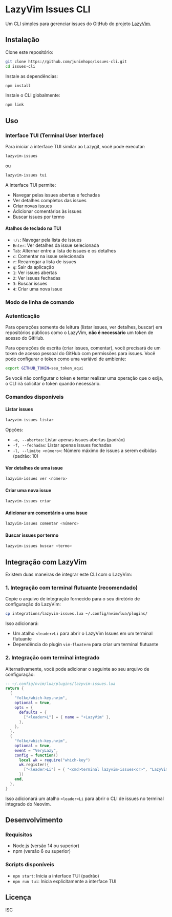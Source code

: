 # LazyVim Issues CLI

Um CLI simples para gerenciar issues do GitHub do projeto [LazyVim](https://github.com/LazyVim/LazyVim).

## Instalação

Clone este repositório:

```bash
git clone https://github.com/juninhopo/issues-cli.git
cd issues-cli
```

Instale as dependências:

```bash
npm install
```

Instale o CLI globalmente:

```bash
npm link
```

## Uso

### Interface TUI (Terminal User Interface)

Para iniciar a interface TUI similar ao Lazygit, você pode executar:

```bash
lazyvim-issues
```

ou

```bash
lazyvim-issues tui
```

A interface TUI permite:
- Navegar pelas issues abertas e fechadas
- Ver detalhes completos das issues
- Criar novas issues
- Adicionar comentários às issues
- Buscar issues por termo

#### Atalhos de teclado na TUI
- `↑/↓`: Navegar pela lista de issues
- `Enter`: Ver detalhes da issue selecionada
- `Tab`: Alternar entre a lista de issues e os detalhes
- `c`: Comentar na issue selecionada
- `r`: Recarregar a lista de issues
- `q`: Sair da aplicação
- `1`: Ver issues abertas
- `2`: Ver issues fechadas
- `3`: Buscar issues
- `4`: Criar uma nova issue

### Modo de linha de comando

### Autenticação

Para operações somente de leitura (listar issues, ver detalhes, buscar) em repositórios públicos como o LazyVim, **não é necessário** um token de acesso do GitHub.

Para operações de escrita (criar issues, comentar), você precisará de um token de acesso pessoal do GitHub com permissões para issues. Você pode configurar o token como uma variável de ambiente:

```bash
export GITHUB_TOKEN=seu_token_aqui
```

Se você não configurar o token e tentar realizar uma operação que o exija, o CLI irá solicitar o token quando necessário.

### Comandos disponíveis

#### Listar issues

```bash
lazyvim-issues listar
```

Opções:
- `-a, --abertas`: Listar apenas issues abertas (padrão)
- `-f, --fechadas`: Listar apenas issues fechadas
- `-l, --limite <número>`: Número máximo de issues a serem exibidas (padrão: 10)

#### Ver detalhes de uma issue

```bash
lazyvim-issues ver <número>
```

#### Criar uma nova issue

```bash
lazyvim-issues criar
```

#### Adicionar um comentário a uma issue

```bash
lazyvim-issues comentar <número>
```

#### Buscar issues por termo

```bash
lazyvim-issues buscar <termo>
```

## Integração com LazyVim

Existem duas maneiras de integrar este CLI com o LazyVim:

### 1. Integração com terminal flutuante (recomendado)

Copie o arquivo de integração fornecido para o seu diretório de configuração do LazyVim:

```bash
cp integrations/lazyvim-issues.lua ~/.config/nvim/lua/plugins/
```

Isso adicionará:
- Um atalho `<leader>Li` para abrir o LazyVim Issues em um terminal flutuante
- Dependência do plugin `vim-floaterm` para criar um terminal flutuante

### 2. Integração com terminal integrado

Alternativamente, você pode adicionar o seguinte ao seu arquivo de configuração:

```lua
-- ~/.config/nvim/lua/plugins/lazyvim-issues.lua
return {
  {
    "folke/which-key.nvim",
    optional = true,
    opts = {
      defaults = {
        ["<leader>L"] = { name = "+LazyVim" },
      },
    },
  },
  {
    "folke/which-key.nvim",
    optional = true,
    event = "VeryLazy",
    config = function()
      local wk = require("which-key")
      wk.register({
        ["<leader>Li"] = { "<cmd>terminal lazyvim-issues<cr>", "LazyVim Issues" },
      })
    end,
  },
}
```

Isso adicionará um atalho `<leader>Li` para abrir o CLI de issues no terminal integrado do Neovim.

## Desenvolvimento

### Requisitos

- Node.js (versão 14 ou superior)
- npm (versão 6 ou superior)

### Scripts disponíveis

- `npm start`: Inicia a interface TUI (padrão)
- `npm run tui`: Inicia explicitamente a interface TUI

## Licença

ISC